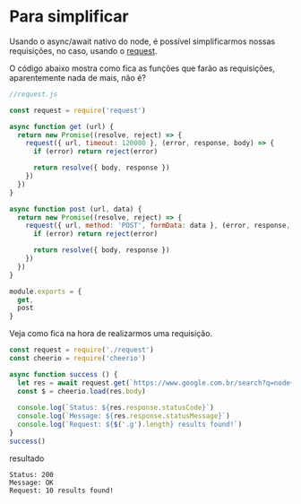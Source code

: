 # Para simplificar

Usando o async/await nativo do node, é possível simplificarmos nossas requisições, no caso, usando o [request](https://github.com/request/request).

O código abaixo mostra como fica as funções que farão as requisições, aparentemente nada de mais, não é?
```javascript
//request.js

const request = require('request')

async function get (url) {
  return new Promise((resolve, reject) => {
    request({ url, timeout: 120000 }, (error, response, body) => {
      if (error) return reject(error)

      return resolve({ body, response })
    })
  })
}

async function post (url, data) {
  return new Promise((resolve, reject) => {
    request({ url, method: 'POST', formData: data }, (error, response, body) => {
      if (error) return reject(error)

      return resolve({ body, response })
    })
  })
}

module.exports = {
  get,
  post
}
```

Veja como fica na hora de realizarmos uma requisição.
```javascript
const request = require('./request')
const cheerio = require('cheerio')

async function success () {
  let res = await request.get(`https://www.google.com.br/search?q=node+js`)
  const $ = cheerio.load(res.body)
  
  console.log(`Status: ${res.response.statusCode}`)
  console.log(`Message: ${res.response.statusMessage}`)
  console.log(`Request: ${$('.g').length} results found!`)
}
success()
```
resultado
```
Status: 200
Message: OK
Request: 10 results found!
```

